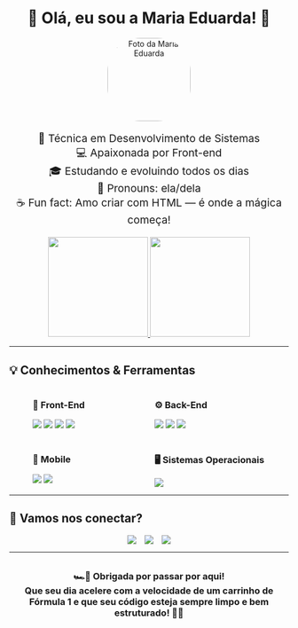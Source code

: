 <h1 align="center">🏁 Olá, eu sou a Maria Eduarda! 💖</h1>

<div align="center">
  <img alt="Foto da Maria Eduarda" height="150" style="border-radius: 60px;" src="https://user-images.githubusercontent.com/111713157/202585100-bb307b98-94c8-48c7-8a25-d9864f079e0b.png" />
</div>

<p align="center" style="font-size: 1.2rem;">
  🌸 Técnica em Desenvolvimento de Sistemas <br>
  💻 Apaixonada por Front-end <br>
  🎓 Estudando e evoluindo todos os dias <br>
  🌈 Pronouns: ela/dela <br>
  ☕ Fun fact: Amo criar com HTML — é onde a mágica começa!
</p>

<div align="center" style="margin-top: 1rem;">
  <a href="https://github.com/du4ards09" target="_blank" rel="noopener noreferrer">
    <img height="180em" src="https://github-readme-stats.vercel.app/api?username=du4ards09&show_icons=true&theme=pink&include_all_commits=true&count_private=true" />
    <img height="180em" src="https://github-readme-stats.vercel.app/api/top-langs/?username=du4ards09&layout=compact&langs_count=7&theme=pink" />
  </a>
</div>

---
## 💡 Conhecimentos & Ferramentas

<div style="display: flex; flex-wrap: wrap; justify-content: center; gap: 20px; margin-top: 1rem;">

  <div style="min-width: 200px;">
    <h3>🎨 Front-End</h3>
    <img src="https://img.shields.io/badge/HTML-F7B7A3?style=for-the-badge&logo=html5&logoColor=white" />
    <img src="https://img.shields.io/badge/CSS3-A3B7F7?style=for-the-badge&logo=css3&logoColor=white" />
    <img src="https://img.shields.io/badge/JavaScript-F7E1A3?style=for-the-badge&logo=javascript&logoColor=black" />
    <img src="https://img.shields.io/badge/Bootstrap-B7A3F7?style=for-the-badge&logo=bootstrap&logoColor=white" />
  </div>

  <div style="min-width: 200px;">
    <h3>⚙️ Back-End</h3>
    <img src="https://img.shields.io/badge/Java-F7D9A3?style=for-the-badge&logo=java&logoColor=white" />
    <img src="https://img.shields.io/badge/PHP-C3B7F7?style=for-the-badge&logo=php&logoColor=white" />
    <img src="https://img.shields.io/badge/MySQL-A3D0F7?style=for-the-badge&logo=mysql&logoColor=white" />
  </div>

  <div style="min-width: 200px;">
    <h3>📱 Mobile</h3>
    <img src="https://img.shields.io/badge/Android_Studio-A3F7C3?style=for-the-badge&logo=android-studio&logoColor=white" />
    <img src="https://img.shields.io/badge/React_Native-D6A3F7?style=for-the-badge&logo=react&logoColor=61DAFB" />
  </div>

  <div style="min-width: 200px;">
    <h3>🖥️ Sistemas Operacionais</h3>
    <img src="https://img.shields.io/badge/Windows-F7A3C3?style=for-the-badge&logo=windows&logoColor=white" />
  </div>

</div>

---

## 💌 Vamos nos conectar?

<div align="center" style="margin-top: 1rem; display: flex; justify-content: center; gap: 15px; flex-wrap: wrap;">
  <a href="https://www.instagram.com/du4ards_/" target="_blank" rel="noopener noreferrer">
    <img src="https://img.shields.io/badge/-Instagram-%23E4405F?style=for-the-badge&logo=instagram&logoColor=white" />
  </a>
  <a href="mailto:mariaeduardaaraujodelima1@gmail.com">
    <img src="https://img.shields.io/badge/-Gmail-%23333?style=for-the-badge&logo=gmail&logoColor=white" />
  </a>
  <a href="https://www.linkedin.com/in/maria-eduarda-lima-833829264/" target="_blank" rel="noopener noreferrer">
    <img src="https://img.shields.io/badge/LinkedIn-0077B5?style=for-the-badge&logo=linkedin&logoColor=white" />
  </a>
</div>

---

<h3 align="center" style="margin-top: 2rem;">
  🏎️💨 Obrigada por passar por aqui! <br />
  Que seu dia acelere com a velocidade de um carrinho de Fórmula 1 e que seu código esteja sempre limpo e bem estruturado! 🚦💖
</h3>
